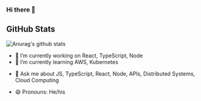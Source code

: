 ### Hi there 👋

## GitHub Stats

![Anurag's github stats](https://github-readme-stats.vercel.app/api?username=kabandr)

<!--
**kabandr/kabandr** is a ✨ _special_ ✨ repository because its `README.md` (this file) appears on your GitHub profile.
-->

- 🔭 I’m currently working on React, TypeScript, Node
- 🌱 I’m currently learning AWS, Kubernetes
<!-- - 👯 I’m looking to collaborate on  -->
<!-- - 🤔 I’m looking for help with ... -->
- 💬 Ask me about JS, TypeScript, React, Node, APIs, Distributed Systems, Cloud Computing
<!-- - 📫 How to reach me: ... -->
- 😄 Pronouns: He/his
<!-- - ⚡ Fun fact: ... -->

